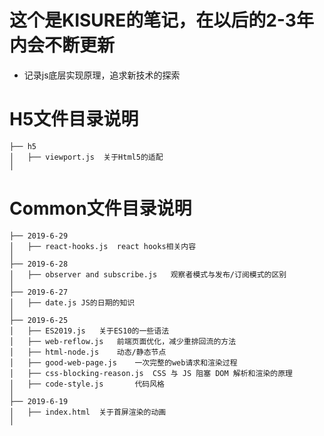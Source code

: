 # 这个是KISURE的笔记，在以后的2-3年内会不断更新
- 记录js底层实现原理，追求新技术的探索

# H5文件目录说明
```
├── h5
│   ├── viewport.js  关于Html5的适配
│ 
```

# Common文件目录说明
```
├── 2019-6-29
│   ├── react-hooks.js  react hooks相关内容
│
├── 2019-6-28
│   ├── observer and subscribe.js   观察者模式与发布/订阅模式的区别
│
├── 2019-6-27
│   ├── date.js JS的日期的知识
│
├── 2019-6-25
│   ├── ES2019.js   关于ES10的一些语法
│   ├── web-reflow.js   前端页面优化，减少重排回流的方法
│   ├── html-node.js    动态/静态节点
│   ├── good-web-page.js    一次完整的web请求和渲染过程
│   ├── css-blocking-reason.js  CSS 与 JS 阻塞 DOM 解析和渲染的原理
│   ├── code-style.js       代码风格
│
├── 2019-6-19
│   ├── index.html  关于首屏渲染的动画
│
```